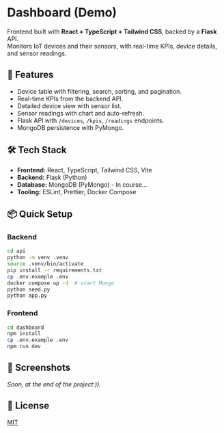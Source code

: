 #  Dashboard (Demo)

Frontend built with **React + TypeScript + Tailwind CSS**, backed by a **Flask** API.  
Monitors IoT devices and their sensors, with real-time KPIs, device details, and sensor readings.

## 🚀 Features
- Device table with filtering, search, sorting, and pagination.
- Real-time KPIs from the backend API.
- Detailed device view with sensor list.
- Sensor readings with chart and auto-refresh.
- Flask API with `/devices`, `/kpis`, `/readings` endpoints.
- MongoDB persistence with PyMongo.

## 🛠️ Tech Stack
- **Frontend:** React, TypeScript, Tailwind CSS, Vite
- **Backend:** Flask (Python)
- **Database:** MongoDB (PyMongo) - In course...
- **Tooling:** ESLint, Prettier, Docker Compose

## 📦 Quick Setup

### Backend
```bash
cd api
python -m venv .venv
source .venv/bin/activate
pip install -r requirements.txt
cp .env.example .env
docker compose up -d  # start Mongo
python seed.py
python app.py
```

### Frontend
```bash
cd dashboard
npm install
cp .env.example .env
npm run dev
```

## 📸 Screenshots
_Soon, at the end of the project:))._

## 📄 License
[MIT](./LICENSE)
